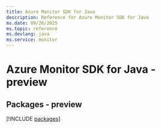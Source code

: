 ```yaml
---
title: Azure Monitor SDK for Java
description: Reference for Azure Monitor SDK for Java
ms.date: 09/26/2025
ms.topic: reference
ms.devlang: java
ms.service: monitor
---
```

# Azure Monitor SDK for Java - preview
## Packages - preview
[!INCLUDE [packages](monitor-index.md)]